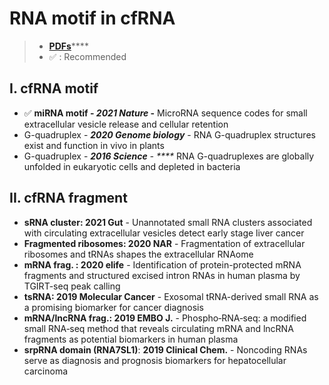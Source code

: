 # RNA motif in cfRNA

> * [**PDFs**](../ai/)****
> * ✅ : Recommended

## I. cfRNA motif

* ✅ **miRNA motif - **_**2021 Nature**_** -** MicroRNA sequence codes for small extracellular vesicle release and cellular retention
* G-quadruplex - _**2020 Genome biology**_ - RNA G-quadruplex structures exist and function in vivo in plants
* G-quadruplex - _**2016 Science** - ****_ RNA G-quadruplexes are globally unfolded in eukaryotic cells and depleted in bacteria

## II. cfRNA fragment

* **sRNA cluster: 2021 Gut** - Unannotated small RNA clusters associated with circulating extracellular vesicles detect early stage liver cancer
* **Fragmented ribosomes: 2020 NAR** - Fragmentation of extracellular ribosomes and tRNAs shapes the extracellular RNAome
* **mRNA frag. :  2020 elife** - Identification of protein-protected mRNA fragments and structured excised intron RNAs in human plasma by TGIRT-seq peak calling
* **tsRNA: 2019 Molecular Cancer** - Exosomal tRNA-derived small RNA as a promising biomarker for cancer diagnosis
* **mRNA/lncRNA frag.: 2019 EMBO J.** - Phospho‐RNA‐seq: a modified small RNA‐seq method that reveals circulating mRNA and lncRNA fragments as potential biomarkers in human plasma
* **srpRNA domain (RNA7SL1)**: **2019 Clinical Chem.** - Noncoding RNAs serve as diagnosis and prognosis biomarkers for hepatocellular carcinoma
